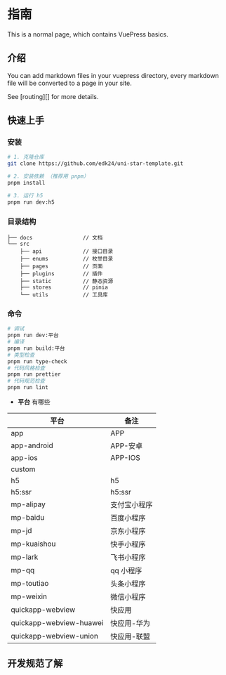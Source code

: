 # 指南

This is a normal page, which contains VuePress basics.

## 介绍

You can add markdown files in your vuepress directory, every markdown file will be converted to a page in your site.

See [routing][] for more details.

## 快速上手

### 安装

```bash
# 1. 克隆仓库
git clone https://github.com/edk24/uni-star-template.git

# 2. 安装依赖 （推荐用 pnpm）
pnpm install

# 3. 运行 h5
pnpm run dev:h5
```

### 目录结构

```tree
├── docs                // 文档
└── src                 
    ├── api             // 接口目录
    ├── enums           // 枚举目录
    ├── pages           // 页面
    ├── plugins         // 插件
    ├── static          // 静态资源
    ├── stores          // pinia
    └── utils           // 工具库
```

### 命令

```bash
# 调试
pnpm run dev:平台
# 编译
pnpm run build:平台
# 类型检查
pnpm run type-check
# 代码风格检查
pnpm run prettier
# 代码规范检查
pnpm run lint 
```

- **平台** 有哪些

| 平台                   | 备注                      |
| ---------------------- | ------------------------- |
| app                    | APP                          |
| app-android            | APP-安卓                          |
| app-ios                | APP-IOS                          |
| custom                 |                           |
| h5                     | h5                          |
| h5:ssr                 | h5:ssr                          |
| mp-alipay              | 支付宝小程序                          |
| mp-baidu               | 百度小程序                         |
| mp-jd                  | 京东小程序                          |
| mp-kuaishou            | 快手小程序                          |
| mp-lark                | 飞书小程序                          |
| mp-qq                  | qq 小程序                         |
| mp-toutiao             | 头条小程序                         |
| mp-weixin              | 微信小程序                         |
| quickapp-webview       | 快应用                        |
| quickapp-webview-huawei| 快应用-华为                         |
| quickapp-webview-union | 快应用-联盟                         |

## 开发规范了解
